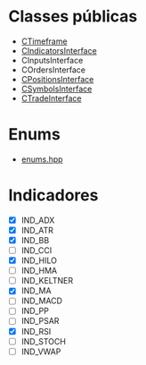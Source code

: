 # Classes públicas
- [CTimeframe](includes/timeframes_interface.hpp)
- [CIndicatorsInterface](includes/indicators_interface.hpp)
- CInputsInterface
- COrdersInterface
- [CPositionsInterface](includes/positions_interface.hpp)
- [CSymbolsInterface](includes/symbols_interface.hpp)
- [CTradeInterface](includes/trade_interface.hpp)

# Enums
- [enums.hpp](enums/enums.hpp)

# Indicadores
- [x] IND_ADX
- [x] IND_ATR
- [x] IND_BB
- [ ] IND_CCI
- [x] IND_HILO
- [ ] IND_HMA
- [ ] IND_KELTNER
- [x] IND_MA
- [ ] IND_MACD
- [ ] IND_PP
- [ ] IND_PSAR
- [x] IND_RSI
- [ ] IND_STOCH
- [ ] IND_VWAP
